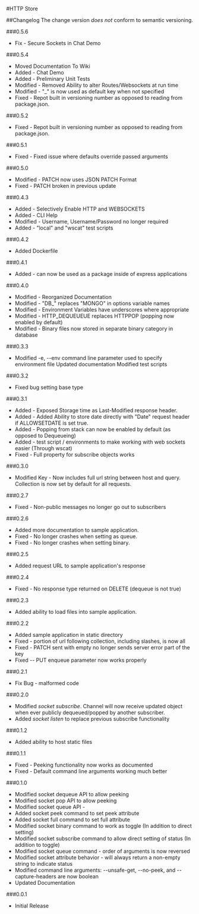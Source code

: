 #HTTP Store

##Changelog
The change version _does not_ conform to semantic versioning.

###0.5.6
+ Fix - Secure Sockets in Chat Demo

###0.5.4
+ Moved Documentation To Wiki
+ Added - Chat Demo
+ Added - Preliminary Unit Tests
+ Modified - Removed Ability to alter Routes/Websockets at run time
+ Modified - "_" is now used as default key when not specified
+ Fixed - Repot built in versioning number as opposed to reading from package.json.

###0.5.2
+ Fixed - Repot built in versioning number as opposed to reading from package.json.

###0.5.1
+ Fixed - Fixed issue where defaults override passed arguments

###0.5.0
+ Modified - PATCH now uses JSON PATCH Format
+ Fixed - PATCH broken in previous update

###0.4.3
+ Added - Selectively Enable HTTP and WEBSOCKETS
+ Added - CLI Help
+ Modified - Username, Username/Password no longer required
+ Added - "local" and "wscat" test scripts

###0.4.2
+ Added Dockerfile

###0.4.1
+ Added - can now be used as a package inside of express applications

###0.4.0
+ Modified - Reorganized Documentation
+ Modified - "DB_" replaces "MONGO" in options variable names
+ Modified - Environment Variables have underscores where appropriate
+ Modified - HTTP_DEQUEUEUE replaces HTTPPOP (popping now enabled by default)
+ Modified - Binary files now stored in separate binary category in database

###0.3.3
+ Modified -e, --env command line parameter used to specify environment file
  Updated documentation
  Modified test scripts

###0.3.2
+ Fixed bug setting base type

###0.3.1
+ Added - Exposed Storage time as Last-Modified response header.
+ Added - Added Ability to store date directly with "Date" request header if ALLOWSETDATE is set true.
+ Added - Popping from stack can now be enabled by default (as opposed to Dequeueing)
+ Added - test script / environments to make working with web sockets easier (Through wscat)
+ Fixed - Full property for subscribe objects works

###0.3.0
+ Modified Key - Now includes full url string between host and query. Collection is now set by default for all requests.

###0.2.7
+ Fixed - Non-public messages no longer go out to subscribers

###0.2.6
+ Added more documentation to sample application.
+ Fixed - No longer crashes when setting as queue.
+ Fixed - No longer crashes when setting binary.

###0.2.5
+ Added request URL to sample application's response

###0.2.4
+ Fixed - No response type returned on DELETE (dequeue is not true)

###0.2.3
+ Added ability to load files into sample application.

###0.2.2
+ Added sample application in static directory
+ Fixed - portion of url following collection, including slashes, is now all
+ Fixed - PATCH sent with empty no longer sends server error
 part of the key
+ Fixed -- PUT enqueue parameter now works properly

###0.2.1
+ Fix Bug - malformed code

###0.2.0
+ Modified _socket subscribe_. Channel will now receive updated object when ever publicly dequeued/popped by another subscriber.
+ Added _socket listen_ to replace previous subscribe functionality

###0.1.2
+ Added ability to host static files

###0.1.1
 + Fixed - Peeking functionality now works as documented
+ Fixed - Default command line arguments working much better

###0.1.0

 + Modified socket dequeue API to allow peeking
 + Modified socket pop API to allow peeking
 + Modified socket queue API -
 + Added socket peek command to set peek attribute
 + Added socket full command to set full attribute
 + Modified socket binary command to work as toggle
    (In addition to direct setting)
 + Modified socket subscribe command to allow direct setting of status
    (In addition to toggle)
 + Modified socket queue command - order of arguments is now reversed
 + Modified socket attribute behavior - will always return a non-empty string to indicate status
 + Modified command line arguments: --unsafe-get, --no-peek, and --capture-headers are now boolean
 + Updated Documentation


###0.0.1

 - Initial Release
